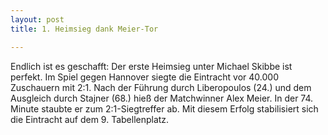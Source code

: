 ```yaml
---
layout: post
title: 1. Heimsieg dank Meier-Tor

---
```


Endlich ist es geschafft: Der erste Heimsieg unter Michael Skibbe ist perfekt. Im Spiel gegen Hannover siegte die Eintracht vor 40.000 Zuschauern mit 2:1. Nach der Führung durch Liberopoulos (24.) und dem Ausgleich durch Stajner (68.) hieß der Matchwinner Alex Meier. In der 74. Minute staubte er zum 2:1-Siegtreffer ab. Mit diesem Erfolg stabilisiert sich die Eintracht auf dem 9. Tabellenplatz.


